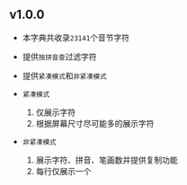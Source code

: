 ## v1.0.0

- 本字典共收录`23141`个音节字符
- 提供`按拼音查`过滤字符
- 提供`紧凑模式`和`非紧凑模式`
- `紧凑模式`

  1. 仅展示字符
  2. 根据屏幕尺寸尽可能多的展示字符

- `非紧凑模式`

  1. 展示字符、拼音、笔画数并提供复制功能
  2. 每行仅展示一个
